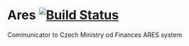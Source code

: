 Ares [![Build Status](https://travis-ci.org/sasule/Ares.svg?branch=master)](https://travis-ci.org/sasule/Ares)
====

Communicator to Czech Ministry od Finances ARES system
